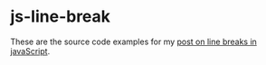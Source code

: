 # js-line-break 

These are the source code examples for my [post on line breaks in javaScript](https://dustinpfister.github.io/2020/03/16/js-line-break/).

